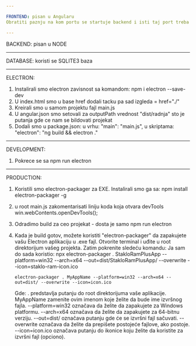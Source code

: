 ```yaml
---

FRONTEND: pisan u Angularu
Obratiti paznju na kom portu se startuje backend i isti taj port treba podesiti na backendu u server.js fajlu kako ne bismo dobijali CORS error. Trenutno je namesteno da frontend radi na portu 55552

---
```


BACKEND: pisan u NODE

---

DATABASE: koristi se SQLITE3 baza

---

ELECTRON:

1. Instalirali smo electron zavisnost sa komandom: npm i electron --save-dev
2. U index.html smo u base href dodali tacku pa sad izgleda = href="./"
3. Kreirali smo u samom projektu fajl main.js
4. U angular.json smo setovali za outputPath vrednost "dist/radnja" sto je putanja gde ce nam se bildovati projekat
5. Dodali smo u package.json:
   u vrhu:
   "main": "main.js",
   u skriptama:
   "electron": "ng build && electron ."

---

DEVELOPMENT:

1. Pokrece se sa npm run electron

---

PRODUCTION:

1.  Koristili smo electron-packager za EXE. Instalirali smo ga sa:
    npm install electron-packager -g
2.  u root main.js zakomentarisati liniju koda koja otvara devTools
    win.webContents.openDevTools();
3.  Odradimo build za ceo projekat - dosta je samo npm run electron
4.  Kada je build gotov, možete koristiti "electron-packager" da zapakujete vašu Electron aplikaciju u .exe fajl.
    Otvorite terminal i uđite u root direktorijum vašeg projekta. Zatim pokrenite sledeću komandu:
    Ja sam do sada koristio:
    npx electron-packager . StakloRamPlusApp -- platform=win32 --arch=x64 --out=dist/StakloRamPlusApp/ --overwrite --icon=staklo-ram-icon.ico

        electron-packager . MyAppName --platform=win32 --arch=x64 --out=dist/ --overwrite --icon=icon.ico

    Gde:
    . predstavlja putanju do root direktorijuma vaše aplikacije.
    MyAppName zamenite ovim imenom koje želite da bude ime izvršnog fajla.
    --platform=win32 označava da želite da zapakujete za Windows platformu.
    --arch=x64 označava da želite da zapakujete za 64-bitnu verziju.
    --out=dist/ označava putanju gde će se izvršni fajl sačuvati.
    --overwrite označava da želite da prepišete postojeće fajlove, ako postoje.
    --icon=icon.ico označava putanju do ikonice koju želite da koristite za izvršni fajl (opciono).
